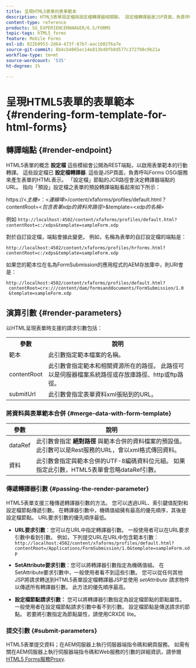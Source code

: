 ```yaml
---
title: 呈現HTML5表單的表單範本
description: HTML5表單設定檔與設定檔轉譯器相關聯。 設定檔轉譯器是JSP頁面，負責呼叫Forms OSGi服務來產生表單的HTML表示。
content-type: reference
products: SG_EXPERIENCEMANAGER/6.5/FORMS
topic-tags: hTML5_forms
feature: Mobile Forms
exl-id: 022b9953-2d64-473f-87b7-aac1602f6a7e
source-git-commit: 8b4cb4065ec14e813b49fb0d577c372790c9b21a
workflow-type: tm+mt
source-wordcount: '535'
ht-degree: 1%

---
```


# 呈現HTML5表單的表單範本 {#rendering-form-template-for-html-forms}

## 轉譯端點 {#render-endpoint}

HTML5表單的概念 **設定檔** 這些模組會公開為REST端點，以啟用表單範本的行動轉譯。 這些設定檔已 **設定檔轉譯器**. 這些是JSP頁面，負責呼叫Forms OSGi服務來產生表單的HTML表示。 「設定檔」節點的JCR路徑會決定轉譯器端點的URL。 指向「預設」設定檔之表單的預設轉譯端點看起來如下所示：

https://&lt;*主機*>：&lt;*連線埠*>/content/xfaforms/profiles/default.html？contentRoot=&lt;*包含表單xdp的資料夾路徑*>&amp;template=&lt;*xdp的名稱*>

例如 `http://localhost:4502/content/xfaforms/profiles/default.html?contentRoot=c:/xdps&template=sampleForm.xdp`

對於自訂設定檔，端點會據此變更。 例如，名稱為表單的自訂設定檔的端點是：

`http://localhost:4502/content/xfaforms/profiles/hrforms.html?contentRoot=c:/xdps&template=sampleForm.xdp`

如果您的範本位在名為FormSubmission的應用程式的AEM存放庫中，則URI會是：

```http
http://localhost:4502/content/xfaforms/profiles/default.html?
 contentRoot=crx:///content/dam/formsanddocuments/FormSubmission/1.0
 &template=sampleForm.xdp
```

## 演算引數 {#render-parameters}

以HTML呈現表單時支援的請求引數包括：

<table>
 <tbody>
  <tr>
   <th><strong>參數 </strong></th>
   <th><strong>說明</strong></th>
  </tr>
  <tr>
   <td>範本<br /> </td>
   <td>此引數指定範本檔案的名稱。<br /> </td>
  </tr>
  <tr>
   <td>contentRoot<br /> </td>
   <td>此引數會指定範本和相關資源所在的路徑。 此路徑可以是伺服器檔案系統路徑或存放庫路徑、http或ftp路徑。<br /> </td>
  </tr>
  <tr>
   <td>submitUrl<br /> </td>
   <td>此引數會指定表單資料xml張貼到的URL。<br /> </td>
  </tr>
 </tbody>
</table>

### 將資料與表單範本合併 {#merge-data-with-form-template}

| 參數 | 說明 |
|---|---|
| dataRef | 此引數會指定 **絕對路徑** 與範本合併的資料檔案的預設值。 此引數可以是Rest服務的URL，會以xml格式傳回資料。 |
| 資料 | 此引數會指定與範本合併的UTF-8編碼資料位元組。 如果指定此引數，HTML5表單會忽略dataRef引數。 |

### 傳遞轉譯器引數 {#passing-the-render-parameter}

HTML5表單支援三種傳遞轉譯器引數的方法。 您可以透過URL、索引鍵值配對和設定檔節點傳遞引數。 在轉譯器引數中，機碼值組擁有最高的優先順序，其後是設定檔節點。 URL要求引數的優先順序最低。

* **URL要求引數**：您可以在URL中指定轉譯器引數。 一般使用者可以在URL要求引數中看到引數。 例如，下列提交URL在URL中包含範本引數： `http://localhost:4502/content/xfaforms/profiles/default.html?contentRoot=/Applications/FormSubmission/1.0&template=sampleForm.xdp`

* **SetAttribute要求引數**：您可以將轉譯器引數指定為機碼值組。 在SetAttribute要求引數中，一般使用者看不到這些引數。 您可以從任何其他JSP將請求轉送到HTML5表單設定檔轉譯器JSP並使用 *setAttribute* 請求物件以傳遞所有轉譯器引數。 此方法的優先順序最高。

* **設定檔節點請求引數：** 您可以將轉譯器引數指定為設定檔節點的節點屬性。 一般使用者在設定檔節點請求引數中看不到引數。 設定檔節點是傳送請求的節點。 若要將引數指定為節點屬性，請使用CRXDE lite。

### 提交引數 {#submit-parameters}

HTML5表單提交資料；在AEM伺服器上執行伺服器端指令碼和網頁服務。 如需有關在AEM伺服器上執行伺服器端指令碼和Web服務的引數的詳細資訊，請參閱 [HTML5 Forms服務Proxy](/help/forms/using/service-proxy.md).
